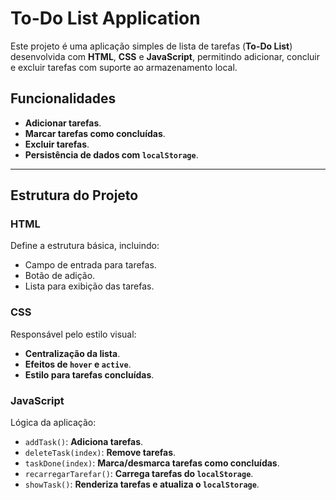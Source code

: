 # To-Do List Application

Este projeto é uma aplicação simples de lista de tarefas (**To-Do List**) desenvolvida com **HTML**, **CSS** e **JavaScript**, permitindo adicionar, concluir e excluir tarefas com suporte ao armazenamento local.

## Funcionalidades

- **Adicionar tarefas**.
- **Marcar tarefas como concluídas**.
- **Excluir tarefas**.
- **Persistência de dados com `localStorage`**.

---

## Estrutura do Projeto

### **HTML**
Define a estrutura básica, incluindo:

- Campo de entrada para tarefas.
- Botão de adição.
- Lista para exibição das tarefas.

### **CSS**
Responsável pelo estilo visual:

- **Centralização da lista**.
- **Efeitos de `hover` e `active`**.
- **Estilo para tarefas concluídas**.

### **JavaScript**
Lógica da aplicação:

- `addTask()`: **Adiciona tarefas**.
- `deleteTask(index)`: **Remove tarefas**.
- `taskDone(index)`: **Marca/desmarca tarefas como concluídas**.
- `recarregarTarefar()`: **Carrega tarefas do `localStorage`**.
- `showTask()`: **Renderiza tarefas e atualiza o `localStorage`**.
